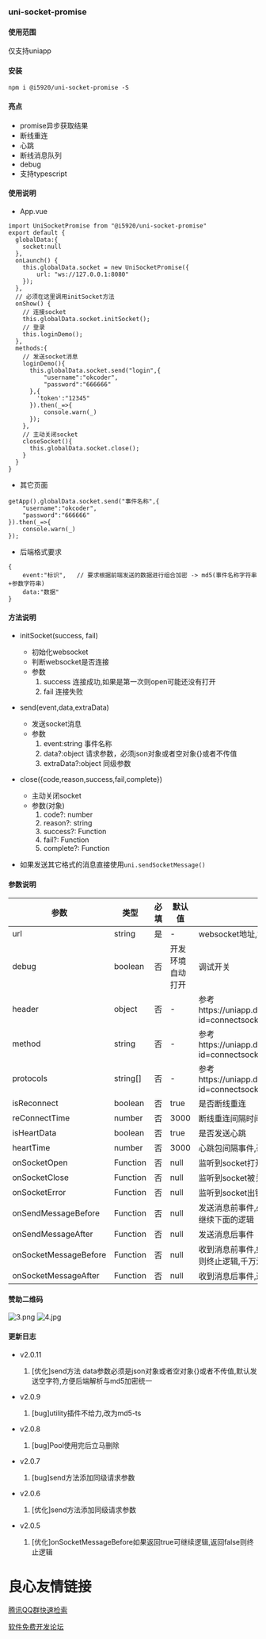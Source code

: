### uni-socket-promise

#### 使用范围

仅支持uniapp

#### 安装
```
npm i @i5920/uni-socket-promise -S
```

#### 亮点
- promise异步获取结果
- 断线重连
- 心跳
- 断线消息队列
- debug
- 支持typescript

#### 使用说明
- App.vue
```
import UniSocketPromise from "@i5920/uni-socket-promise"
export default {
  globalData:{
    socket:null
  },
  onLaunch() {
    this.globalData.socket = new UniSocketPromise({
        url: "ws://127.0.0.1:8080"
    });
  },
  // 必须在这里调用initSocket方法
  onShow() {
    // 连接socket
    this.globalData.socket.initSocket();
    // 登录
    this.loginDemo();
  },
  methods:{
    // 发送socket消息
    loginDemo(){
      this.globalData.socket.send("login",{
          "username":"okcoder",
          "password":"666666"
      },{
        'token':"12345"
      }).then(_=>{
          console.warn(_)
      });
    },
    // 主动关闭socket
    closeSocket(){
      this.globalData.socket.close();
    }
  }
}
```

- 其它页面
```
getApp().globalData.socket.send("事件名称",{
    "username":"okcoder",
    "password":"666666"
}).then(_=>{
    console.warn(_)
});
```

- 后端格式要求

```
{
    event:"标识",   // 要求根据前端发送的数据进行组合加密 -> md5(事件名称字符串+参数字符串)
    data:"数据"
}
```

#### 方法说明
- initSocket(success, fail)
  - 初始化websocket
  - 判断websocket是否连接
  - 参数
    1. success 连接成功,如果是第一次则open可能还没有打开
    2. fail 连接失败


- send(event,data,extraData)
  - 发送socket消息
  - 参数
    1. event:string         事件名称
    2. data?:object         请求参数，必须json对象或者空对象{}或者不传值
    3. extraData?:object    同级参数


- close({code,reason,success,fail,complete})
  - 主动关闭socket
  - 参数(对象)
    1. code?: number
    2. reason?: string
    3. success?: Function
    4. fail?: Function
    5. complete?: Function

- 如果发送其它格式的消息直接使用`uni.sendSocketMessage()`

#### 参数说明
| 参数 | 类型 | 必填 | 默认值 | 说明 |
| ---- | ---- | ---- | ---- |---- |
| url | string | 是 |-| websocket地址,如`ws://127.0.0.1:8080` |
|debug| boolean|否| 开发环境自动打开 | 调试开关 |
|header| object|否| - | 参考https://uniapp.dcloud.io/api/request/websocket?id=connectsocket|
|method| string|否| - | 参考https://uniapp.dcloud.io/api/request/websocket?id=connectsocket|
|protocols| string[]|否| - | 参考https://uniapp.dcloud.io/api/request/websocket?id=connectsocket|
|isReconnect|boolean|否|true|是否断线重连|
|reConnectTime|number|否|3000|断线重连间隔时间,毫秒|
|isHeartData|boolean|否|true|是否发送心跳|
|heartTime|number|否|3000|心跳包间隔事件,毫秒|
|onSocketOpen|Function|否|null|监听到socket打开事件|
|onSocketClose|Function|否|null|监听到socket被关闭事件|
|onSocketError|Function|否|null|监听到socket出错事件|
|onSendMessageBefore|Function|否|null|发送消息前事件,必须返回{event:"",data:''},因为要继续下面的逻辑|
|onSendMessageAfter|Function|否|null|发送消息后事件|
|onSocketMessageBefore|Function|否|null|收到消息前事件,如果返回true则继续逻辑,返回false则终止逻辑,千万注意如果要继续逻辑必须返回true|
|onSocketMessageAfter|Function|否|null|收到消息后事件,返回新数据被promise.resove接收|

#### 赞助二维码

![](https://gitee.com/uploads/images/2018/0623/112959_9f84f1f7_696921.png "3.png")
![](https://gitee.com/uploads/images/2018/0623/113008_0014aa83_696921.jpeg "4.jpg")

#### 更新日志
- v2.0.11

  1. [优化]send方法 data参数必须是json对象或者空对象{}或者不传值,默认发送空字符,方便后端解析与md5加密统一

- v2.0.9

  1. [bug]utility插件不给力,改为md5-ts

- v2.0.8

  1. [bug]Pool使用完后立马删除

- v2.0.7

  1. [bug]send方法添加同级请求参数

- v2.0.6

  1. [优化]send方法添加同级请求参数

- v2.0.5

  1. [优化]onSocketMessageBefore如果返回true可继续逻辑,返回false则终止逻辑

 # 良心友情链接

[腾讯QQ群快速检索](http://u.720life.cn/s/8cf73f7c)

[软件免费开发论坛](http://u.720life.cn/s/bbb01dc0)